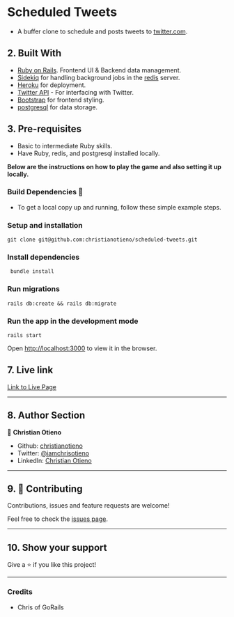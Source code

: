 # Scheduled Tweets

- A buffer clone to schedule and posts tweets to [twitter.com](https://twitter.com).

## 2. Built With

- [Ruby on Rails](https://github.com/rails/rails). Frontend UI & Backend data management.
- [Sidekiq](https://github.com/mperham/sidekiq) for handling background jobs in the [redis](https://github.com/redis/redis) server.
- [Heroku](https://github.com/heroku) for deployment.
- [Twitter API](https://github.com/twitterdev/Twitter-API-v2-sample-code) - For interfacing with Twitter.
- [Bootstrap](https://github.com/twbs/bootstrap) for frontend styling.
- [postgresql](https://github.com/postgres/postgres) for data storage.

## 3. Pre-requisites

- Basic to intermediate Ruby skills.
- Have Ruby, redis, and postgresql installed locally.

**Below are the instructions on how to play the game and also setting it up locally.**

### Build Dependencies 🚧

- To get a local copy up and running, follow these simple example steps.

### Setup and installation

```terminal
git clone git@github.com:christianotieno/scheduled-tweets.git
```

### Install dependencies

```terminal
 bundle install
```

### Run migrations

```terminal
rails db:create && rails db:migrate
```

### Run the app in the development mode

```terminal
rails start
```

Open [http://localhost:3000](http://localhost:3000) to view it in the browser.

## 7. Live link

[Link to Live Page]()

---

## 8. Author Section

👤 **Christian Otieno**

- Github: [christianotieno](https://github.com/christianotieno)
- Twitter: [@iamchrisotieno](https://twitter.com/iamchrisotieno)
- LinkedIn: [Christian Otieno](https://www.linkedin.com/in/christianotieno/)

---

## 9. 🤝 Contributing

Contributions, issues and feature requests are welcome!

Feel free to check the [issues page](https://github.com/christianotieno/scheduled-tweets/issues).

---

## 10. Show your support

Give a ⭐️ if you like this project!

---

### Credits

- Chris of GoRails

